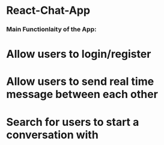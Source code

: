 # React-Chat-App

### Main Functionlaity of the App:
  # Allow users to login/register 
  # Allow users to send real time message between each other
  # Search for users to start a conversation with
